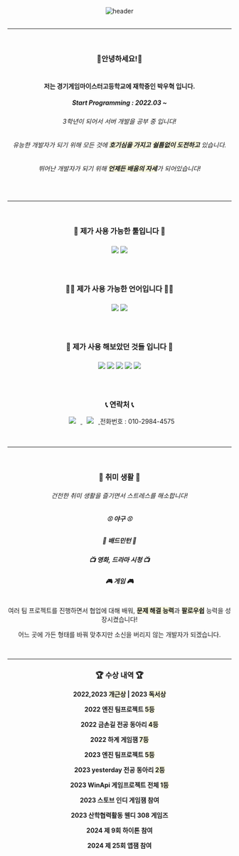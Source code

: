 <div align=center>


![header](https://capsule-render.vercel.app/api?type=cylinder&color=698bd2&height=100&section=header&text=&nbsp;포기하지&nbsp;않는&nbsp;개발자,&nbsp;박우혁입니다💻&fontColor=FFF0F8FF&fontSize=30&animation=fadeIn&fontAlignY=55)<br/><br/>  

---    
<br/>

### 👋안녕하세요!👋<br/><br/>
#### 저는 경기게임마이스터고등학교에 재학중인 박우혁 입니다.
##### Start Programming : 2022.03 ~
###### 3학년이 되어서 서버 개발을 공부 중 입니다!
###### 유능한 개발자가 되기 위해 모든 것에 <span style="background-color:Beige"><b>호기심을 가지고</b></span> <span style="background-color:Beige"><b>쉴틈없이 도전하고</b></span> 있습니다.
###### 뛰어난 개발자가 되기 위해 <span style="background-color:Beige"><b>언제든 배움의 자세</b></span>가 되어있습니다!


<br/>

---
<br/>
  <h3 align="center"> 🔧 제가 사용 가능한 툴입니다 🔧 </h6>    
      
            
   <h3 align="center"> <a href="https://unity.com/"><img src="https://img.shields.io/badge/Unity-FFFFFF?style=flat-square&logo=Unity&logoColor=black"/></a>
  <a href="https://visualstudio.microsoft.com/ko/"><img src="https://img.shields.io/badge/VisualStudio-5C2D91?style=flat-square&logo=VisualStudio&logoColor=white"/></a>    <br/><br/><br/>


<h3 align="center">👨‍💻 제가 사용 가능한 언어입니다 👨‍💻 </h6>  

  <h3 align="center">  <a href="https://namu.wiki/w/C%23"><img src="https://img.shields.io/badge/C Sharp-00599C?style=flat-square&logo=CSharp&logoColor=white"/></a>
  <a href="https://namu.wiki/w/C%2B%2B"><img src="https://img.shields.io/badge/C++-00599C?style=flat-square&logo=C++&logoColor=white"/></a><br/><br/><br/>



<h3 align="center"> 🏫 제가 사용 해보았던 것들 입니다 🏫</h6>  

  <h3 align="center"> <img src="https://img.shields.io/badge/JavaScript-F7DF1E?style=flat-square&logo=javascript&logoColor=white"/>
   <img src="https://img.shields.io/badge/NodeJS-339933?style=flat-square&logo=nodedotjs&logoColor=white"/>
   <img src="https://img.shields.io/badge/MySQL-4479A1?style=flat-square&logo=mysql&logoColor=white"/>
    <a href="https://daringfireball.net/projects/markdown/"><img src="https://img.shields.io/badge/Markdown-000000?style=flat-square&logo=Markdown&logoColor=black"/></a> 
    <a href="https://namu.wiki/w/C%EC%96%B8%EC%96%B4"><img src="https://img.shields.io/badge/C-A8B9CC?style=flat-square&logo=C&logoColor=white"/></a>
    <br/><br/><br/>

<h3 align="center">📞 연락처 📞</h6>        
 <a href="mailto:pwh060720@gmail.com">
    <img 
        src="https://img.shields.io/badge/Gmail-d14836?style=flat-square&logo=Gmail&logoColor=white&link=mailto:sue9340@gmail.com"
        style="height : auto; margin-left : 10px; margin-right : 10px;"/>
</a>
   
   <a href="https://www.instagram.com/p_dngur_q/">
    <img 
        src="http://img.shields.io/badge/-Instagram-black?style=flat&logo=Instagram&link=https://instagram.com/su_iin2/"
        style="height : auto; margin-left : 10px; margin-right : 10px;"/>
</a>
 전화번호 : 010-2984-4575
<br/><br/><br/>

---    
</br>

  <h3 align="center"> 💪 취미 생활 💪 </h6>    
  
###### 건전한 취미 생활을 즐기면서 스트레스를 해소합니다!
  
 ##### ⚾ 야구 ⚾
 ##### 🏸 배드민턴 🏸
 ##### 📺 영화, 드라마 시청 📺
 ##### 🎮 게임 🎮
</br>
 여러 팀 프로젝트를 진행하면서 협업에 대해 배워,
  <span style="background-color:Beige"><b>문제 해결 능력</b></span>과  <span style="background-color:Beige"><b>팔로우쉽</b></span> 능력을 성장시켰습니다! 

 어느 곳에 가든 형태를 바꿔 맞추지만 소신을 버리지 않는 개발자가 되겠습니다.
  
</br>

---



<h3 align="center">🏆 수상 내역 🏆</h3>

 <b>2022,2023 <span style="background-color:Beige"><b>개근상</b></span> | 2023 <span style="background-color:Beige"><b>독서상</b></span>  

**2022 엔진 팀프로젝트 <span style="background-color:Beige"><b>5등</b></span>**

**2022 금손길 전공 동아리 <span style="background-color:Beige"><b>4등</b></span>**

**2022 하계 게임잼 <span style="background-color:Beige"><b>7등</b></span>**

**2023 엔진 팀프로젝트 <span style="background-color:Beige"><b>5등</b></span>**

**2023 yesterday 전공 동아리 <span style="background-color:Beige"><b>2등</b></span>**

**2023 WinApi 게임프로젝트 전체** **<span style="background-color:Beige"><b>1등</b></span>**

**2023 스토브 인디 게임잼 참여**

**2023 산학협력활동 웬디 308 게임즈**

**2024 제 9회 하이톤 참여**

**2024 제 25회 앱잼 참여**
